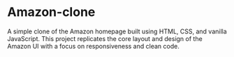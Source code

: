 # Amazon-clone
A simple clone of the Amazon homepage built using HTML, CSS, and vanilla JavaScript. This project replicates the core layout and design of the Amazon UI with a focus on responsiveness and clean code.
